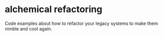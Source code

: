 # alchemical refactoring

Code examples about how to refactor your legacy systems to make them nimble and cool again.


